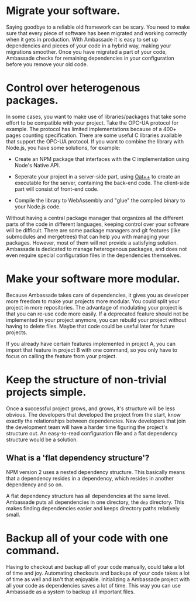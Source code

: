 # Migrate your software.

Saying goodbye to a reliable old framework can be scary.
You need to make sure that every piece of software has been migrated and
working correctly when it gets in production.
With Ambassade it is easy to set up dependencies and pieces of your code in a
hybrid way, making your migrations smoother.
Once you have migrated a part of your code, Ambassade checks for remaining
dependencies in your configuration before you remove your old code.

# Control over heterogenous packages.

In some cases, you want to make use of libraries/packages that take some effort
to be compatible with your project. Take the OPC-UA protocol for example. The
protocol has limited implementations because of a 400+ pages counting
specification. There are some useful C libraries available that support the
OPC-UA protocol. If you want to combine the library with Node.js, you have some
solutions, for example:

* Create an NPM package that interfaces with the C implementation using Node's
Native API.

* Seperate your project in a server-side part, using [Oat++](https://oatpp.io)
to create an executable for the server, containing the back-end code. The
client-side part will consist of front-end code.

* Compile the library to WebAssembly and "glue" the compiled binary to your
Node.js code.

Without having a central package manager that organizes all the different parts
of the code in different languages, keeping control over your software will be
difficult. There are some package managers and git features (like submodules
and mergetrees) that can help you with managing your packages. However, most
of them will not provide a satisfying solution. Ambassade is dedicated to manage
heterogenous packages, and does not even require special configuration files in
the dependencies themselves.

# Make your software more modular.

Because Ambassade takes care of dependencies, it gives you as developer more
freedom to make your projects more modular. You could split your project in
more repositories. The advantage of modulating your project is that you can
re-use code more easily. If a deprecated feature should not be implemented
in your project anymore, you can rebuild your project without having to delete
files. Maybe that code could be useful later for future projects.

If you already have certain features implemented in project A, you can import
that feature in project B with one command, so you only have to focus on
calling the feature from your project.

# Keep the structure of non-trivial projects simple.

Once a successful project grows, and grows, it's structure will be less obvious.
The developers that developed the project from the start, know exactly the
relationships between dependencies. New developers that join the development
team will have a harder time figuring the project's structure out. An
easy-to-read configuration file and a flat dependency structure would be a
solution.

## What is a 'flat dependency structure'?

NPM version 2 uses a nested dependency structure. This basically means that a
dependency resides in a dependency, which resides in another dependency and so
on.

A flat dependency structure has all dependencies at the same level. Ambassade
puts all dependencies in one directory, the `dep` directory. This makes finding
dependencies easier and keeps directory paths relatively small.

# Backup all of your code with one command.

Having to checkout and backup all of your code manually, could take a lot of
time and joy. Automating checkouts and backups of your code takes a lot of time
as well and isn't that enjoyable. Initializing a Ambassade project with all your
code as dependencies saves a lot of time. This way you can use Ambassade as a
system to backup all important files.
